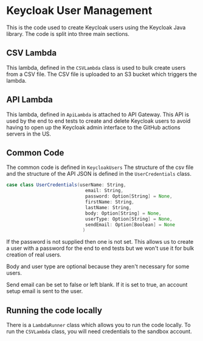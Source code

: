 # Keycloak User Management

This is the code used to create Keycloak users using the Keycloak Java library. The code is split into three main sections.

## CSV Lambda
This lambda, defined in the `CSVLambda` class is used to bulk create users from a CSV file. The CSV file is uploaded to an S3 bucket which triggers the lambda.

## API Lambda
This lambda, defined in `ApiLambda` is attached to API Gateway. This API is used by the end to end tests to create and delete Keycloak users to avoid having to open up the Keycloak admin interface to the GitHub actions servers in the US.

## Common Code
The common code is defined in `KeycloakUsers` The structure of the csv file and the structure of the API JSON is defined in the `UserCredentials` class.
```scala
case class UserCredentials(userName: String,
                             email: String,
                             password: Option[String] = None,
                             firstName: String,
                             lastName: String,
                             body: Option[String] = None,
                             userType: Option[String] = None,
                             sendEmail: Option[Boolean] = None
                            )
```
If the password is not supplied then one is not set. This allows us to create a user with a password for the end to end tests but we won't use it for bulk creation of real users.

Body and user type are optional because they aren't necessary for some users.

Send email can be set to false or left blank. If it is set to true, an account setup email is sent to the user.

## Running the code locally
There is a `LambdaRunner` class which allows you to run the code locally. To run the `CSVLambda` class, you will need credentials to the sandbox account.